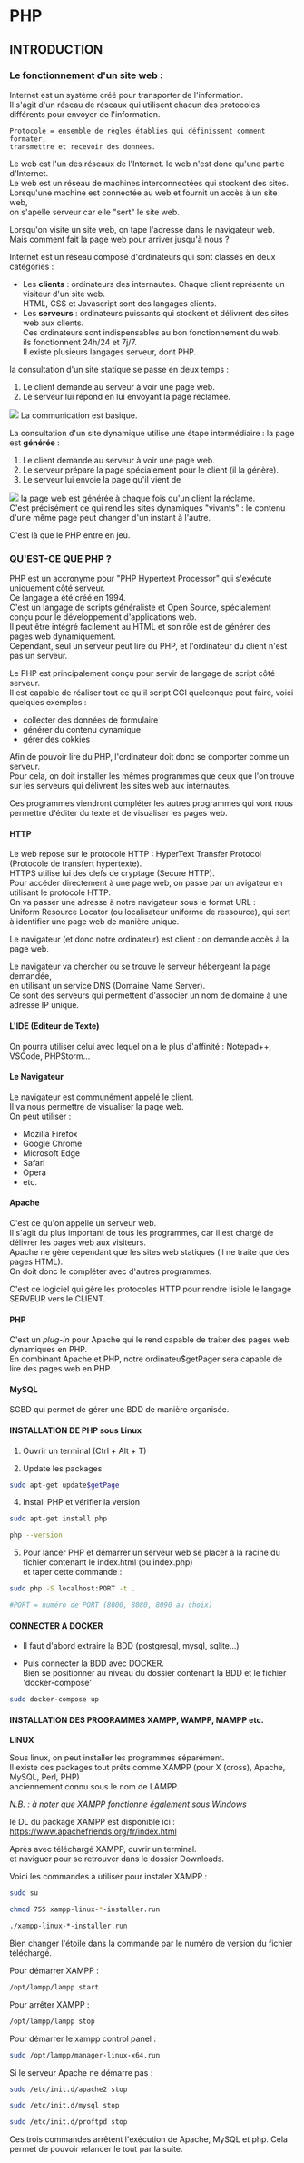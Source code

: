 # PHP

## INTRODUCTION

### Le fonctionnement d'un site web :

Internet est un système créé pour transporter de l'information.<br>
Il s'agit d'un réseau de réseaux qui utilisent chacun des protocoles différents pour envoyer de l'information.<br>
```
Protocole = ensemble de règles établies qui définissent comment formater,
transmettre et recevoir des données.
```

Le web est l'un des réseaux de l'Internet. le web n'est donc qu'une partie d'Internet.<br>
Le web est un réseau de machines interconnectées qui stockent des sites.<br>
Lorsqu'une machine est connectée au web et fournit un accès à un site web,<br> 
on s'apelle serveur car elle "sert" le site web.<br>

Lorsqu'on visite un site web, on tape l'adresse dans le navigateur web.<br>
Mais comment fait la page web pour arriver jusqu'à nous ?<br>

Internet est un réseau composé d'ordinateurs qui sont classés en deux catégories :
* Les **clients** : ordinateurs des internautes. Chaque client représente un visiteur d'un site web.<br>
HTML, CSS et Javascript sont des langages clients. 
* Les **serveurs** : ordinateurs puissants qui stockent et délivrent des sites web aux clients.<br>
Ces ordinateurs sont indispensables au bon fonctionnement du web.<br>
ils fonctionnent 24h/24 et 7j/7.<br>
Il existe plusieurs langages serveur, dont PHP.

la consultation d'un site statique se passe en deux temps : 
1. Le client demande au serveur à voir une page web.
2. Le serveur lui répond en lui envoyant la page réclamée.

![](./img/transf-site-statique.png)
La communication est basique.

La consultation d'un site dynamique utilise une étape intermédiaire : la page est **générée** :
1. Le client demande au serveur à voir une page web.
2. Le serveur prépare la page spécialement pour le client (il la génère).
3. Le serveur lui envoie la page qu'il vient de 

![](./img/transf-site-dynamique.png)
la page web est générée à chaque fois qu'un client la réclame.<br>
C'est précisément ce qui rend les sites dynamiques "vivants" : le contenu d'une même page peut changer d'un instant à l'autre.

C'est là que le PHP entre en jeu.

### QU'EST-CE QUE PHP ?

PHP est un accronyme pour "PHP Hypertext Processor" qui s'exécute uniquement côté serveur.<br>
Ce langage a été créé en 1994.<br>
C'est un langage de scripts généraliste et Open Source, spécialement conçu pour le développement d'applications web.<br>
Il peut être intégré facilement au HTML et son rôle est de générer des pages web dynamiquement.<br>
Cependant, seul un serveur peut lire du PHP, et l'ordinateur du client n'est pas un serveur.<br> 

Le PHP est principalement conçu pour servir de langage de script côté serveur.<br>
Il est capable de réaliser tout ce qu'il script CGI quelconque peut faire, voici quelques exemples :
* collecter des données de formulaire
* générer du contenu dynamique
* gérer des cokkies

Afin de pouvoir lire du PHP, l'ordinateur doit donc se comporter comme un serveur.<br>
Pour cela, on doit installer les mêmes programmes que ceux que l'on trouve sur les serveurs qui délivrent les sites web aux internautes.<br>

Ces programmes viendront compléter les autres programmes qui vont nous permettre d'éditer du texte et de visualiser les pages web.<br>

#### HTTP 

Le web repose sur le protocole HTTP : HyperText Transfer Protocol (Protocole de transfert hypertexte).<br>
HTTPS utilise lui des clefs de cryptage (Secure HTTP).<br>
Pour accéder directement à une page web, on passe par un avigateur en utilisant le protocole HTTP.<br>
On va passer une adresse à notre navigateur sous le format URL :<br>
Uniform Resource Locator (ou localisateur uniforme de ressource), qui sert à identifier une page web de manière unique.<br>

Le navigateur (et donc notre ordinateur) est client : on demande accès à la page web.<br>

Le navigateur va chercher ou se trouve le serveur hébergeant la page demandée,<br>
en utilisant un service DNS (Domaine Name Server).<br>
Ce sont des serveurs qui permettent d'associer un nom de domaine à une adresse IP unique.<br>


#### L'IDE (Editeur de Texte)

On pourra utiliser celui avec lequel on a le plus d'affinité : Notepad++, VSCode, PHPStorm...

#### Le Navigateur

Le navigateur est communément appelé le client.<br>
Il va nous permettre de visualiser la page web.<br>
On peut utiliser :
* Mozilla Firefox
* Google Chrome
* Microsoft Edge
* Safari
* Opera
* etc.

#### Apache 

C'est ce qu'on appelle un serveur web.<br>
Il s'agit du plus important de tous les programmes, car il est chargé de délivrer les pages web aux visiteurs.<br>
Apache ne gère cependant que les sites web statiques (il ne traite que des pages HTML).<br>
On doit donc le compléter avec d'autres programmes.

C'est ce logiciel qui gère les protocoles HTTP pour rendre lisible le langage SERVEUR vers le CLIENT.

#### PHP

C'est un _plug-in_ pour Apache qui le rend capable de traiter des pages web dynamiques en PHP.<br>
En combinant Apache et PHP, notre ordinateu$getPager sera capable de lire des pages web en PHP.<br>

#### MySQL

SGBD qui permet de gérer une BDD de manière organisée.

#### INSTALLATION DE PHP sous Linux

1. Ouvrir un terminal (Ctrl + Alt + T)

2. Update les packages
```bash
sudo apt-get update$getPage
```

4. Install PHP et vérifier la version
```bash
sudo apt-get install php

php --version
```

5. Pour lancer PHP et démarrer un serveur web
se placer à la racine du fichier contenant le index.html (ou index.php)<br> 
et taper cette commande : 
```bash
sudo php -S localhost:PORT -t .

#PORT = numéro de PORT (8000, 8080, 8090 au choix)
```

#### CONNECTER A DOCKER 
* Il faut d'abord extraire la BDD (postgresql, mysql, sqlite...)

* Puis connecter la BDD avec DOCKER.<br>
Bien se positionner au niveau du dossier contenant la BDD et le fichier 'docker-compose'
```bash
sudo docker-compose up
```


#### INSTALLATION DES PROGRAMMES XAMPP, WAMPP, MAMPP etc.

**LINUX**

Sous linux, on peut installer les programmes séparément.<br>
Il existe des packages tout prêts comme XAMPP (pour X (cross), Apache, MySQL, Perl, PHP)<br>
anciennement connu sous le nom de LAMPP.

_N.B. : à noter que XAMPP fonctionne également sous Windows_

le DL du package XAMPP est disponible ici : https://www.apachefriends.org/fr/index.html

Après avec téléchargé XAMPP, ouvrir un terminal.<br>
et naviguer pour se retrouver dans le dossier Downloads.<br>

Voici les commandes à utiliser pour instaler XAMPP  : 

```bash
sudo su
```

```bash
chmod 755 xampp-linux-*-installer.run
```

```bash
./xampp-linux-*-installer.run
```

Bien changer l'étoile dans la commande par le numéro de version du fichier téléchargé.

Pour démarrer XAMPP :
```bash
/opt/lampp/lampp start
```
Pour arrêter XAMPP :
```bash
/opt/lampp/lampp stop
```

Pour démarrer le xampp control panel :
```bash
sudo /opt/lampp/manager-linux-x64.run
```

Si le serveur Apache ne démarre pas : 
```bash
sudo /etc/init.d/apache2 stop 

sudo /etc/init.d/mysql stop

sudo /etc/init.d/proftpd stop
```
Ces trois commandes arrêtent l'exécution de Apache, MySQL et php. 
Cela permet de pouvoir relancer le tout par la suite.
